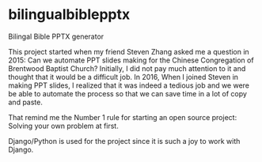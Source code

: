 # bilingualbiblepptx
Bilingal Bible PPTX generator

This project started when my friend Steven Zhang asked me a question in 2015: Can we automate PPT slides making for the Chinese Congregation of Brentwood Baptist Church? Initially, I did not pay much attention to it and thought that it would be a difficult job. In 2016, When I joined Steven in making PPT slides, I realized that it was indeed a tedious job and we were be able to automate the process so that we can save time in a lot of copy and paste.

That remind me the Number 1 rule for starting an open source project: Solving your own problem at first.

Django/Python is used for the project since it is such a joy to work with Django.
